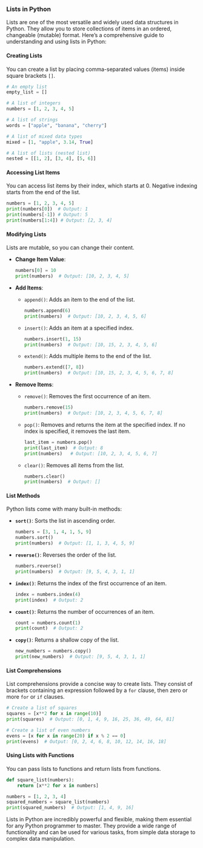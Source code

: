 ### Lists in Python

Lists are one of the most versatile and widely used data structures in Python. They allow you to store collections of items in an ordered, changeable (mutable) format. Here’s a comprehensive guide to understanding and using lists in Python:

#### Creating Lists
You can create a list by placing comma-separated values (items) inside square brackets `[]`.

```python
# An empty list
empty_list = []

# A list of integers
numbers = [1, 2, 3, 4, 5]

# A list of strings
words = ["apple", "banana", "cherry"]

# A list of mixed data types
mixed = [1, "apple", 3.14, True]

# A list of lists (nested list)
nested = [[1, 2], [3, 4], [5, 6]]
```

#### Accessing List Items
You can access list items by their index, which starts at 0. Negative indexing starts from the end of the list.

```python
numbers = [1, 2, 3, 4, 5]
print(numbers[0])  # Output: 1
print(numbers[-1]) # Output: 5
print(numbers[1:4]) # Output: [2, 3, 4]
```

#### Modifying Lists
Lists are mutable, so you can change their content.

- **Change Item Value**:
  ```python
  numbers[0] = 10
  print(numbers)  # Output: [10, 2, 3, 4, 5]
  ```

- **Add Items**:
  - `append()`: Adds an item to the end of the list.
    ```python
    numbers.append(6)
    print(numbers)  # Output: [10, 2, 3, 4, 5, 6]
    ```
  - `insert()`: Adds an item at a specified index.
    ```python
    numbers.insert(1, 15)
    print(numbers)  # Output: [10, 15, 2, 3, 4, 5, 6]
    ```
  - `extend()`: Adds multiple items to the end of the list.
    ```python
    numbers.extend([7, 8])
    print(numbers)  # Output: [10, 15, 2, 3, 4, 5, 6, 7, 8]
    ```

- **Remove Items**:
  - `remove()`: Removes the first occurrence of an item.
    ```python
    numbers.remove(15)
    print(numbers)  # Output: [10, 2, 3, 4, 5, 6, 7, 8]
    ```
  - `pop()`: Removes and returns the item at the specified index. If no index is specified, it removes the last item.
    ```python
    last_item = numbers.pop()
    print(last_item)  # Output: 8
    print(numbers)   # Output: [10, 2, 3, 4, 5, 6, 7]
    ```
  - `clear()`: Removes all items from the list.
    ```python
    numbers.clear()
    print(numbers)  # Output: []
    ```

#### List Methods
Python lists come with many built-in methods:

- **`sort()`**: Sorts the list in ascending order.
  ```python
  numbers = [3, 1, 4, 1, 5, 9]
  numbers.sort()
  print(numbers)  # Output: [1, 1, 3, 4, 5, 9]
  ```

- **`reverse()`**: Reverses the order of the list.
  ```python
  numbers.reverse()
  print(numbers)  # Output: [9, 5, 4, 3, 1, 1]
  ```

- **`index()`**: Returns the index of the first occurrence of an item.
  ```python
  index = numbers.index(4)
  print(index)  # Output: 2
  ```

- **`count()`**: Returns the number of occurrences of an item.
  ```python
  count = numbers.count(1)
  print(count)  # Output: 2
  ```

- **`copy()`**: Returns a shallow copy of the list.
  ```python
  new_numbers = numbers.copy()
  print(new_numbers)  # Output: [9, 5, 4, 3, 1, 1]
  ```

#### List Comprehensions
List comprehensions provide a concise way to create lists. They consist of brackets containing an expression followed by a `for` clause, then zero or more `for` or `if` clauses.

```python
# Create a list of squares
squares = [x**2 for x in range(10)]
print(squares)  # Output: [0, 1, 4, 9, 16, 25, 36, 49, 64, 81]

# Create a list of even numbers
evens = [x for x in range(20) if x % 2 == 0]
print(evens)  # Output: [0, 2, 4, 6, 8, 10, 12, 14, 16, 18]
```

#### Using Lists with Functions
You can pass lists to functions and return lists from functions.

```python
def square_list(numbers):
    return [x**2 for x in numbers]

numbers = [1, 2, 3, 4]
squared_numbers = square_list(numbers)
print(squared_numbers)  # Output: [1, 4, 9, 16]
```

Lists in Python are incredibly powerful and flexible, making them essential for any Python programmer to master. They provide a wide range of functionality and can be used for various tasks, from simple data storage to complex data manipulation.
